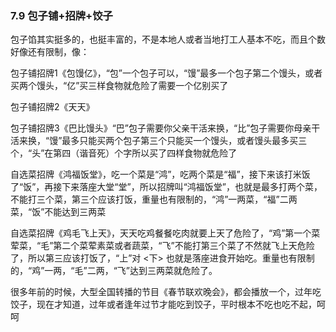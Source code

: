 ### 7.9 包子铺+招牌+饺子

包子馅其实挺多的，也挺丰富的，不是本地人或者当地打工人基本不吃，而且个数好像还有限制，像：

包子铺招牌1《包馒亿》，“包”一个包子可以，“馒”最多一个包子第二个馒头，或者买两个馒头，“亿”买三样食物就危险了需要一个亿别买了

包子铺招牌2《天天》

包子铺招牌3《巴比馒头》“巴”包子需要你父亲干活来换，“比”包子需要你母亲干活来换，“馒”最多只能买两个包子第三个只能买一个馒头，或者馒头最多买三个，“头”在第四（谐音死）个字所以买了四样食物就危险了

自选菜招牌《鸿福饭堂》，吃一个菜是“鸿”，吃两个菜是“福”，接下来该打米饭了“饭”，再接下来落座大堂“堂”，所以招牌叫“鸿福饭堂”，也就是最多打两个菜，不能打三个菜，第三个应该打饭，重量也有限制的，“鸿”一两菜，“福”二两菜，“饭”不能达到三两菜

自选菜招牌《鸡毛飞上天》，天天吃鸡餐餐吃肉就要上天了危险了，“鸡”第一个菜荤菜，“毛”第二个菜荤素菜或者蔬菜，“飞”不能打第三个菜了不然就飞上天危险了，所以第三应该打饭了，“上”对 <下> 也就是落座进食开始吃。重量也有限制的，“鸡”一两，“毛”二两，“飞”达到三两菜就危险了。

很多年前的时候，大型全国转播的节目《春节联欢晚会》，都会播放一个，过年吃饺子，现在才知道，过年或者逢年过节才能吃到饺子，平时根本不吃也吃不起，呵呵
